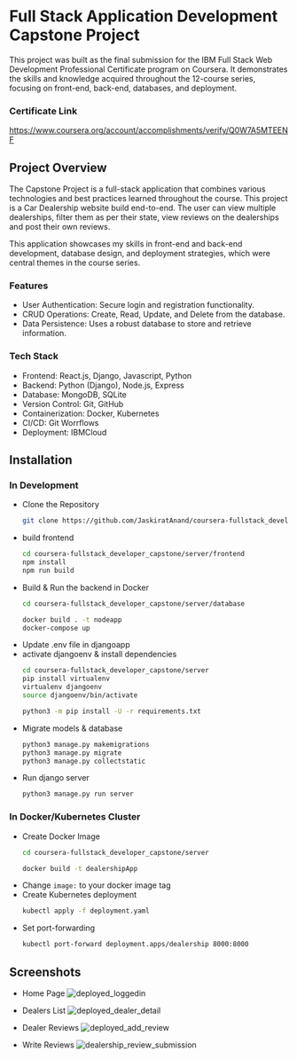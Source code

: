 # Full Stack Application Development Capstone Project

This project was built as the final submission for the IBM Full Stack Web Development Professional Certificate program on Coursera. It demonstrates the skills and knowledge acquired throughout the 12-course series, focusing on front-end, back-end, databases, and deployment.

### Certificate Link
https://www.coursera.org/account/accomplishments/verify/Q0W7A5MTEENF

## Project Overview
The Capstone Project is a full-stack application that combines various technologies and best practices learned throughout the course. This project is a Car Dealership website build end-to-end. The user can view multiple dealerships, filter them as per their state, view reviews on the dealerships and post their own reviews.

This application showcases my skills in front-end and back-end development, database design, and deployment strategies, which were central themes in the course series.

### Features
* User Authentication: Secure login and registration functionality.
* CRUD Operations: Create, Read, Update, and Delete from the database.
* Data Persistence: Uses a robust database to store and retrieve information.

### Tech Stack
* Frontend: React.js, Django, Javascript, Python
* Backend: Python (Django), Node.js, Express
* Database: MongoDB, SQLite
* Version Control: Git, GitHub
* Containerization: Docker, Kubernetes
* CI/CD: Git Worrflows
* Deployment: IBMCloud

## Installation

### In Development 
* Clone the Repository
  ```bash
  git clone https://github.com/JaskiratAnand/coursera-fullstack_developer_capstone.git
  ```
* build frontend
  ```bash
  cd coursera-fullstack_developer_capstone/server/frontend
  npm install
  npm run build
  ```
* Build & Run the backend in Docker
  ```bash
  cd coursera-fullstack_developer_capstone/server/database

  docker build . -t nodeapp
  docker-compose up
  ```
* Update .env file in djangoapp
* activate djangoenv & install dependencies
  ```bash
  cd coursera-fullstack_developer_capstone/server
  pip install virtualenv
  virtualenv djangoenv
  source djangoenv/bin/activate

  python3 -m pip install -U -r requirements.txt
  ```
* Migrate models & database
  ```bash
  python3 manage.py makemigrations
  python3 manage.py migrate
  python3 manage.py collectstatic
  ```
* Run django server
  ```bash
  python3 manage.py run server
  ```

### In Docker/Kubernetes Cluster

* Create Docker Image
  ```bash
  cd coursera-fullstack_developer_capstone/server

  docker build -t dealershipApp
  ```
* Change `image:` to your docker image tag
* Create Kubernetes deployment
  ```bash
  kubectl apply -f deployment.yaml
  ``` 
* Set port-forwarding
  ```bash
  kubectl port-forward deployment.apps/dealership 8000:8000
  ```
  
## Screenshots

* Home Page
  ![deployed_loggedin](https://github.com/user-attachments/assets/42a70803-6fb0-4b7d-b3b9-5b7e90091503)

* Dealers List
  ![deployed_dealer_detail](https://github.com/user-attachments/assets/906a1016-2317-43a7-abc7-c6f1609c4f14)

* Dealer Reviews
  ![deployed_add_review](https://github.com/user-attachments/assets/6017a253-4883-4547-b404-fb9e93543e65)

* Write Reviews
  ![dealership_review_submission](https://github.com/user-attachments/assets/5f3e40a1-5340-4fc6-ab39-864a40a5cfb1)
